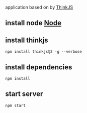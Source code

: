 
application based on by [ThinkJS](http://www.thinkjs.org)
## install node [Node](https://nodejs.org/en/)


## install thinkjs
```
npm install thinkjs@2 -g --verbose
```

## install dependencies

```
npm install
```

## start server

```
npm start
```


